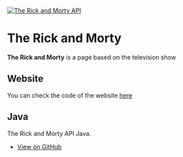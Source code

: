 [![The Rick and Morty API](https://repository-images.githubusercontent.com/120371205/b6740400-92d4-11ea-8a13-d5f6e0558e9b)](https://rickandmortyapi.com)

# The Rick and Morty

**The Rick and Morty** is a page based on the television show 

## Website
You can check the code of the website [here](https://rickandmorty.herokuapp.com)

## Java 
The Rick and Morty API Java. 

- [View on GitHub](https://github.com/fabriciossouza/rickandmorty-api)
